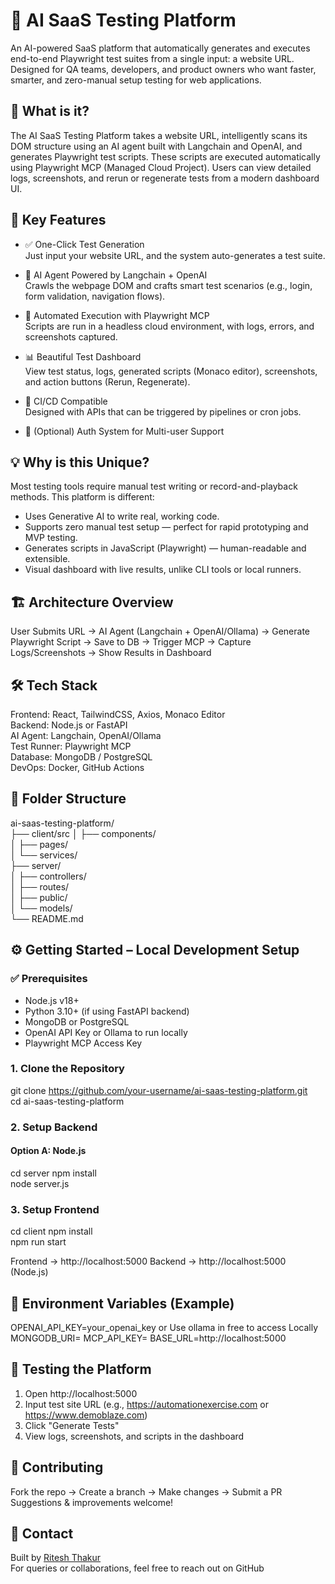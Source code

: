 # 🚀 AI SaaS Testing Platform

An AI-powered SaaS platform that automatically generates and executes end-to-end Playwright test suites from a single input: a website URL. Designed for QA teams, developers, and product owners who want faster, smarter, and zero-manual setup testing for web applications.

## 🧠 What is it?

The AI SaaS Testing Platform takes a website URL, intelligently scans its DOM structure using an AI agent built with Langchain and OpenAI, and generates Playwright test scripts. These scripts are executed automatically using Playwright MCP (Managed Cloud Project). Users can view detailed logs, screenshots, and rerun or regenerate tests from a modern dashboard UI.

## 🎯 Key Features

- ✅ One-Click Test Generation  
  Just input your website URL, and the system auto-generates a test suite.

- 🧠 AI Agent Powered by Langchain + OpenAI  
  Crawls the webpage DOM and crafts smart test scenarios (e.g., login, form validation, navigation flows).

- 🧪 Automated Execution with Playwright MCP  
  Scripts are run in a headless cloud environment, with logs, errors, and screenshots captured.

- 📊 Beautiful Test Dashboard  
  View test status, logs, generated scripts (Monaco editor), screenshots, and action buttons (Rerun, Regenerate).

- 🔁 CI/CD Compatible  
  Designed with APIs that can be triggered by pipelines or cron jobs.

- 🔐 (Optional) Auth System for Multi-user Support

## 💡 Why is this Unique?

Most testing tools require manual test writing or record-and-playback methods. This platform is different:
- Uses Generative AI to write real, working code.
- Supports zero manual test setup — perfect for rapid prototyping and MVP testing.
- Generates scripts in JavaScript (Playwright) — human-readable and extensible.
- Visual dashboard with live results, unlike CLI tools or local runners.

## 🏗️ Architecture Overview

User Submits URL → AI Agent (Langchain + OpenAI/Ollama) → Generate Playwright Script → Save to DB → Trigger MCP → Capture Logs/Screenshots → Show Results in Dashboard

## 🛠️ Tech Stack

Frontend: React, TailwindCSS, Axios, Monaco Editor  
Backend: Node.js or FastAPI  
AI Agent: Langchain, OpenAI/Ollama  
Test Runner: Playwright MCP  
Database: MongoDB / PostgreSQL  
DevOps: Docker, GitHub Actions

## 📁 Folder Structure

ai-saas-testing-platform/  
├── client/src
│   ├── components/  
│   ├── pages/  
│   └── services/  
├── server/  
│   ├── controllers/  
│   ├── routes/  
│   ├── public/  
│   └── models/  
└── README.md

## ⚙️ Getting Started – Local Development Setup

### ✅ Prerequisites

- Node.js v18+  
- Python 3.10+ (if using FastAPI backend)  
- MongoDB or PostgreSQL  
- OpenAI API Key  or Ollama to run locally
- Playwright MCP Access Key 

### 1. Clone the Repository

git clone https://github.com/your-username/ai-saas-testing-platform.git  
cd ai-saas-testing-platform

### 2. Setup Backend

#### Option A: Node.js

cd server 
npm install  
node server.js

### 3. Setup Frontend

cd client
npm install  
npm run start

Frontend → http://localhost:5000 
Backend →  http://localhost:5000 (Node.js)

## 🔐 Environment Variables (Example)

OPENAI_API_KEY=your_openai_key  or Use ollama in free to access Locally
MONGODB_URI=
MCP_API_KEY=
BASE_URL=http://localhost:5000

## 🧪 Testing the Platform

1. Open http://localhost:5000 
2. Input test site URL (e.g., https://automationexercise.com or https://www.demoblaze.com)  
3. Click "Generate Tests"  
4. View logs, screenshots, and scripts in the dashboard


## 🙌 Contributing

Fork the repo → Create a branch → Make changes → Submit a PR  
Suggestions & improvements welcome!



## 💬 Contact

Built by [Ritesh Thakur](https://github.com/riteshh-thakur)  
For queries or collaborations, feel free to reach out on GitHub
